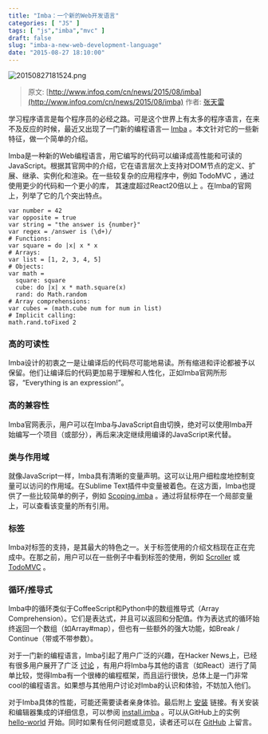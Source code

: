 ```yaml
---
title: "Imba：一个新的Web开发语言"
categories: [ "JS" ]
tags: [ "js","imba","mvc" ]
draft: false
slug: "imba-a-new-web-development-language"
date: "2015-08-27 18:10:00"
---
```


![20150827181524.png][1]

> 原文: 
> [http://www.infoq.com/cn/news/2015/08/imba](http://www.infoq.com/cn/news/2015/08/imba)
> 作者: [张天雷](http://www.infoq.com/cn/author/%E5%BC%A0%E5%A4%A9%E9%9B%B7)

学习程序语言是每个程序员的必经之路。可是这个世界上有太多的程序语言，在来不及反应的时候，最近又出现了一门新的编程语言— [Imba](http://imba.io/) 。本文针对它的一些新特征，做一个简单的介绍。

Imba是一种新的Web编程语言，用它编写的代码可以编译成高性能和可读的JavaScript。根据其官网中的介绍，它在语言层次上支持对DOM节点的定义、扩展、继承、实例化和渲染。在一些较复杂的应用程序中，例如 TodoMVC ，通过使用更少的代码和一个更小的库， 其速度超过React20倍以上 。在Imba的官网上，列举了它的几个突出特点。


<!--more-->


    var number = 42
    var opposite = true
    var string = "the answer is {number}"
    var regex = /answer is (\d+)/
    # Functions:
    var square = do |x| x * x
    # Arrays:
    var list = [1, 2, 3, 4, 5]
    # Objects:
    var math =
      square: square
      cube: do |x| x * math.square(x)
      rand: do Math.random
    # Array comprehensions:
    var cubes = (math.cube num for num in list)
    # Implicit calling:
    math.rand.toFixed 2

### 高的可读性
Imba设计的初衷之一是让编译后的代码尽可能地易读。所有缩进和评论都被予以保留。他们让编译后的代码更加易于理解和人性化，正如Imba官网所形容，“Everything is an expression!”。

### 高的兼容性
Imba官网表示，用户可以在Imba与JavaScript自由切换，绝对可以使用Imba开始编写一个项目（或部分），再后来决定继续用编译的JavaScript来代替。

### 类与作用域
就像JavaScript一样，Imba具有清晰的变量声明。这可以让用户细粒度地控制变量可以访问的作用域。在Sublime Text插件中变量被着色。在这方面，Imba也提供了一些比较简单的例子，例如 [Scoping.imba](http://imba.io/#/syntax/scoping.imba) 。通过将鼠标停在一个局部变量上，可以查看该变量的所有引用。

### 标签
Imba对标签的支持，是其最大的特色之一。关于标签使用的介绍文档现在正在完成中。在那之前，用户可以在一些例子中看到标签的使用，例如 [Scroller](http://imba.io/#/examples/scroller.imba) 或 [TodoMVC](http://imba.io/#/examples/todomvc/app.imba) 。

### 循环/推导式
Imba中的循环类似于CoffeeScript和Python中的数组推导式（Array Comprehension）。它们是表达式，并且可以返回和分配值。作为表达式的循环始终返回一个数组（如Array#map），但也有一些额外的强大功能，如Break / Continue（带或不带参数）。

对于一门新的编程语言，Imba引起了用户广泛的兴趣，在Hacker News上，已经有很多用户展开了广泛 [讨论](https://news.ycombinator.com/item?id=10091454) ，有用户将Imba与其他的语言（如React）进行了简单比较，觉得Imba有一个很棒的编程框架，而且运行很快，总体上是一门非常cool的编程语言。如果想与其他用户讨论对Imba的认识和体验，不妨加入他们。

对于Imba具体的性能，可能还需要读者亲身体验。最后附上 [安装](http://imba.io/#/install.imba) 链接。有关安装和编辑器集成的详细信息，可以参阅 [install.imba](http://imba.io/#install.imba) 。可以从GitHub上的实例 [hello-world](https://github.com/somebee/hello-world-imba) 开始。同时如果有任何问题或意见，读者还可以在 [GitHub](https://github.com/somebee) 上留言。


  [1]: https://imgs.gnux.cn/usr/uploads/2015/08/431800149.png